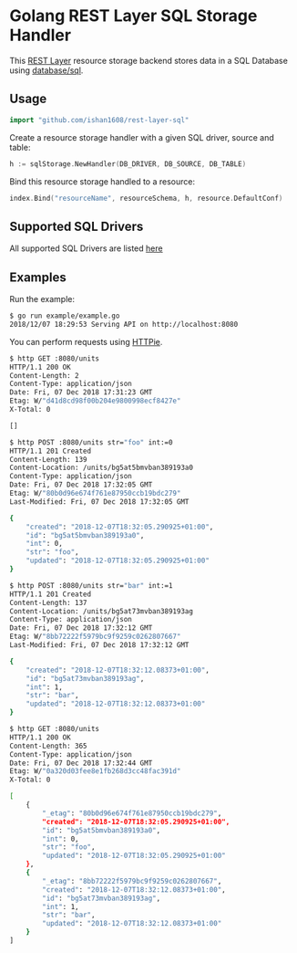 # Golang REST Layer SQL Storage Handler

This [REST Layer](https://github.com/rs/rest-layer) resource storage backend stores data in a SQL Database using [database/sql](https://golang.org/pkg/database/sql/).

## Usage

```go
import "github.com/ishan1608/rest-layer-sql"
```

Create a resource storage handler with a given SQL driver, source and table:

```go
h := sqlStorage.NewHandler(DB_DRIVER, DB_SOURCE, DB_TABLE)
```

Bind this resource storage handled to a resource:

```go
index.Bind("resourceName", resourceSchema, h, resource.DefaultConf)
```

## Supported SQL Drivers

All supported SQL Drivers are listed [here](https://github.com/golang/go/wiki/SQLDrivers)


## Examples

Run the example:

```bash
$ go run example/example.go
2018/12/07 18:29:53 Serving API on http://localhost:8080
```

You can perform requests using [HTTPie](https://httpie.org/).

```bash
$ http GET :8080/units
HTTP/1.1 200 OK
Content-Length: 2
Content-Type: application/json
Date: Fri, 07 Dec 2018 17:31:23 GMT
Etag: W/"d41d8cd98f00b204e9800998ecf8427e"
X-Total: 0

[]

$ http POST :8080/units str="foo" int:=0
HTTP/1.1 201 Created
Content-Length: 139
Content-Location: /units/bg5at5bmvban389193a0
Content-Type: application/json
Date: Fri, 07 Dec 2018 17:32:05 GMT
Etag: W/"80b0d96e674f761e87950ccb19bdc279"
Last-Modified: Fri, 07 Dec 2018 17:32:05 GMT

{
    "created": "2018-12-07T18:32:05.290925+01:00",
    "id": "bg5at5bmvban389193a0",
    "int": 0,
    "str": "foo",
    "updated": "2018-12-07T18:32:05.290925+01:00"
}

$ http POST :8080/units str="bar" int:=1
HTTP/1.1 201 Created
Content-Length: 137
Content-Location: /units/bg5at73mvban389193ag
Content-Type: application/json
Date: Fri, 07 Dec 2018 17:32:12 GMT
Etag: W/"8bb72222f5979bc9f9259c0262807667"
Last-Modified: Fri, 07 Dec 2018 17:32:12 GMT

{
    "created": "2018-12-07T18:32:12.08373+01:00",
    "id": "bg5at73mvban389193ag",
    "int": 1,
    "str": "bar",
    "updated": "2018-12-07T18:32:12.08373+01:00"
}

$ http GET :8080/units
HTTP/1.1 200 OK
Content-Length: 365
Content-Type: application/json
Date: Fri, 07 Dec 2018 17:32:44 GMT
Etag: W/"0a320d03fee8e1fb268d3cc48fac391d"
X-Total: 0

[
    {
        "_etag": "80b0d96e674f761e87950ccb19bdc279",
        "created": "2018-12-07T18:32:05.290925+01:00",
        "id": "bg5at5bmvban389193a0",
        "int": 0,
        "str": "foo",
        "updated": "2018-12-07T18:32:05.290925+01:00"
    },
    {
        "_etag": "8bb72222f5979bc9f9259c0262807667",
        "created": "2018-12-07T18:32:12.08373+01:00",
        "id": "bg5at73mvban389193ag",
        "int": 1,
        "str": "bar",
        "updated": "2018-12-07T18:32:12.08373+01:00"
    }
]
```
